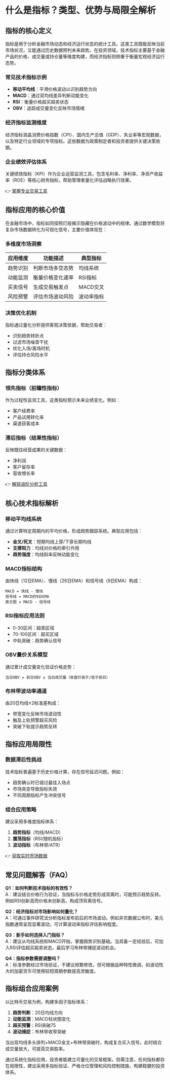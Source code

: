 # 什么是指标？类型、优势与局限全解析

## 指标的核心定义
指标是用于分析金融市场动态和经济运行状态的统计工具。这类工具既能反映当前市场状况，又能通过历史数据预判未来趋势。在投资领域，技术指标主要基于金融产品的价格、成交量或持仓量等维度构建，而经济指标则侧重于衡量宏观经济运行态势。

### 常见技术指标示例
- **移动平均线**：平滑价格波动以识别趋势方向
- **MACD**：通过双均线差异判断动能变化
- **RSI**：衡量价格超买超卖状态
- **OBV**：追踪成交量变化反映市场情绪

### 经济指标监测维度
经济指标涵盖消费价格指数（CPI）、国内生产总值（GDP）、失业率等宏观数据，以及特定行业领域的专项指标。这些数据为政策制定者和投资者提供关键决策依据。

### 企业绩效评估体系
关键绩效指标（KPI）作为企业运营监测工具，包含毛利率、净利率、净资产收益率（ROE）等核心财务指标，帮助管理者量化评估战略执行效果。

👉 [掌握专业交易工具](https://bit.ly/okx_welcome)

## 指标应用的核心价值
在金融市场中，指标如同探照灯般揭示隐藏在价格波动中的规律。通过数学模型将复杂市场数据转化为可视化信号，主要价值体现在：

### 多维度市场洞察
| 应用维度 | 功能描述 | 典型指标 |
|---------|----------|----------|
| 趋势识别 | 判断市场多空态势 | 均线系统 |
| 动能监测 | 衡量价格变化速率 | RSI指标 |
| 买卖信号 | 生成交易触发点 | MACD交叉 |
| 风险预警 | 评估市场波动风险 | 波动率指标 |

### 决策优化机制
指标通过量化分析提供客观决策依据，帮助交易者：
- 识别趋势转折点
- 过滤市场噪音干扰
- 优化入场/离场时机
- 评估持仓风险水平

## 指标分类体系
### 领先指标（前瞻性指标）
作为过程性监测工具，这类指标预示未来业绩变化。例如：
- 客户续费率
- 产品试用转化率
- 渠道获客成本

### 滞后指标（结果性指标）
反映既往经营成果的关键数据：
- 净利润
- 客户留存率
- 营收增长率

👉 [解锁进阶分析工具](https://bit.ly/okx_welcome)

## 核心技术指标解析
### 移动平均线系统
通过计算特定周期内的平均价格，形成趋势跟踪系统。典型应用包括：
- **金叉/死叉**：短期均线上穿/下穿长期均线
- **支撑阻力**：均线对价格的牵引作用
- **趋势强度**：均线斜率反映动能变化

### MACD指标结构
由快线（12日EMA）、慢线（26日EMA）和信号线（9日EMA）构成：
```text
MACD = 快线 - 慢线
信号线 = MACD的9日EMA
直方图 = MACD - 信号线
```

### RSI指标应用法则
- 0-30区间：超卖区域
- 70-100区间：超买区域
- 中轨突破：趋势确认信号

### OBV量价关系模型
通过累计成交量变化验证价格走势：
```text
当日OBV = 前日OBV ± 当日成交量（收盘价高于/低于前日）
```

### 布林带波动率通道
由20日均线±2标准差构成：
- 带宽变化反映市场波动性
- 触及上轨预警超买风险
- 突破下轨提示趋势反转

## 指标应用局限性
### 数据滞后性挑战
技术指标普遍基于历史价格计算，存在信号延迟问题。例如：
- 趋势确认时已错过最佳入场点
- 市场突变导致指标失效
- 不同周期指标产生冲突信号

### 组合应用策略
建议采用多维度指标体系：
1. **趋势指标**（均线/MACD）
2. **震荡指标**（RSI/随机指标）
3. **波动指标**（布林带/ATR）

👉 [获取实时市场数据](https://bit.ly/okx_welcome)

## 常见问题解答（FAQ）
**Q1：如何判断技术指标的有效性？**  
A：建议结合价格行为验证，当指标与价格走势形成背离时，可能预示趋势反转。例如RSI创新高而价格未创新高，构成顶背离信号。

**Q2：经济指标对市场影响如何量化？**  
A：可通过事件研究法分析指标发布前后的市场波动。例如非农数据公布时，美元指数通常呈现显著波动，可计算波动率指标评估影响程度。

**Q3：新手如何选择入门指标？**  
A：建议从均线系统和MACD开始，掌握趋势识别基础。当具备一定经验后，可加入RSI评估超买超卖状态，最后学习布林带捕捉波动机会。

**Q4：指标参数需要调整吗？**  
A：标准参数经过市场验证，不建议频繁修改。但可根据品种特性微调，如波动性大的加密货币可使用较短周期参数提高灵敏度。

## 指标组合应用案例
以比特币交易为例，构建多因子指标体系：
1. **趋势判断**：20日均线方向
2. **动能监测**：MACD柱状图变化
3. **超买预警**：RSI突破75
4. **波动捕捉**：布林带收窄突破

当出现均线多头排列+MACD金叉+布林带突破时，构成复合买入信号。此时结合成交量放大，可提高交易胜率。

通过系统化指标应用，投资者能建立可量化的交易框架。但需注意，任何指标都存在局限性，建议采用多指标验证、严格仓位管理和风险控制措施，构建稳健的投资体系。